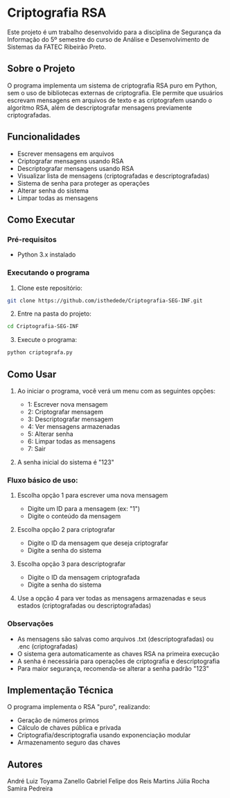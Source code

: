 # Criptografia RSA

Este projeto é um trabalho desenvolvido para a disciplina de Segurança da Informação do 5º semestre do curso de Análise e Desenvolvimento de Sistemas da FATEC Ribeirão Preto.

## Sobre o Projeto

O programa implementa um sistema de criptografia RSA puro em Python, sem o uso de bibliotecas externas de criptografia. Ele permite que usuários escrevam mensagens em arquivos de texto e as criptografem usando o algoritmo RSA, além de descriptografar mensagens previamente criptografadas.

## Funcionalidades

- Escrever mensagens em arquivos
- Criptografar mensagens usando RSA
- Descriptografar mensagens usando RSA
- Visualizar lista de mensagens (criptografadas e descriptografadas)
- Sistema de senha para proteger as operações
- Alterar senha do sistema
- Limpar todas as mensagens

## Como Executar

### Pré-requisitos
- Python 3.x instalado

### Executando o programa
1. Clone este repositório:
```bash
git clone https://github.com/isthedede/Criptografia-SEG-INF.git
```

2. Entre na pasta do projeto:
```bash
cd Criptografia-SEG-INF
```

3. Execute o programa:
```bash
python criptografa.py
```

## Como Usar

1. Ao iniciar o programa, você verá um menu com as seguintes opções:
   - 1: Escrever nova mensagem
   - 2: Criptografar mensagem
   - 3: Descriptografar mensagem
   - 4: Ver mensagens armazenadas
   - 5: Alterar senha
   - 6: Limpar todas as mensagens
   - 7: Sair

2. A senha inicial do sistema é "123"

### Fluxo básico de uso:

1. Escolha opção 1 para escrever uma nova mensagem
   - Digite um ID para a mensagem (ex: "1")
   - Digite o conteúdo da mensagem

2. Escolha opção 2 para criptografar
   - Digite o ID da mensagem que deseja criptografar
   - Digite a senha do sistema

3. Escolha opção 3 para descriptografar
   - Digite o ID da mensagem criptografada
   - Digite a senha do sistema

4. Use a opção 4 para ver todas as mensagens armazenadas e seus estados (criptografadas ou descriptografadas)

### Observações

- As mensagens são salvas como arquivos .txt (descriptografadas) ou .enc (criptografadas)
- O sistema gera automaticamente as chaves RSA na primeira execução
- A senha é necessária para operações de criptografia e descriptografia
- Para maior segurança, recomenda-se alterar a senha padrão "123"

## Implementação Técnica

O programa implementa o RSA "puro", realizando:
- Geração de números primos
- Cálculo de chaves pública e privada
- Criptografia/descriptografia usando exponenciação modular
- Armazenamento seguro das chaves

## Autores

André Luiz Toyama Zanello
Gabriel Felipe dos Reis Martins
Júlia Rocha
Samira Pedreira
